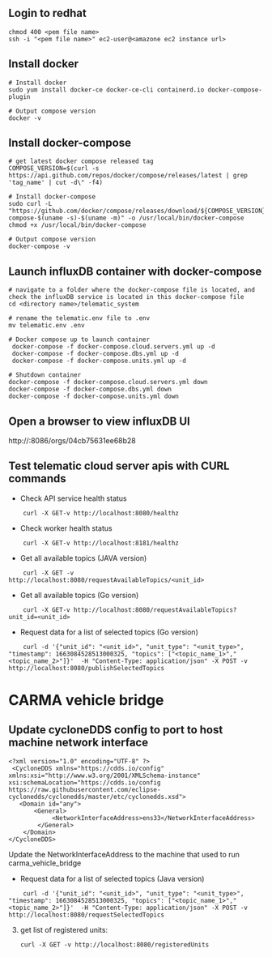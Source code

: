 ## Login to redhat
```
chmod 400 <pem file name>
ssh -i "<pem file name>" ec2-user@<amazone ec2 instance url>
```

## Install docker
```
# Install docker
sudo yum install docker-ce docker-ce-cli containerd.io docker-compose-plugin

# Output compose version
docker -v
```

## Install docker-compose 
```
# get latest docker compose released tag
COMPOSE_VERSION=$(curl -s https://api.github.com/repos/docker/compose/releases/latest | grep 'tag_name' | cut -d\" -f4)

# Install docker-compose
sudo curl -L "https://github.com/docker/compose/releases/download/${COMPOSE_VERSION}/docker-compose-$(uname -s)-$(uname -m)" -o /usr/local/bin/docker-compose
chmod +x /usr/local/bin/docker-compose

# Output compose version
docker-compose -v

```

## Launch influxDB container with docker-compose
```
# navigate to a folder where the docker-compose file is located, and check the influxDB service is located in this docker-compose file
cd <directory name>/telematic_system

# rename the telematic.env file to .env
mv telematic.env .env

# Docker compose up to launch container
 docker-compose -f docker-compose.cloud.servers.yml up -d
 docker-compose -f docker-compose.dbs.yml up -d
 docker-compose -f docker-compose.units.yml up -d

# Shutdown container
docker-compose -f docker-compose.cloud.servers.yml down
docker-compose -f docker-compose.dbs.yml down
docker-compose -f docker-compose.units.yml down
```

## Open a browser to view influxDB UI
http://<amazone ec2 instance url>:8086/orgs/04cb75631ee68b28

## Test telematic cloud server apis with CURL commands
- Check API service health status
```
    curl -X GET-v http://localhost:8080/healthz
```

- Check worker health status
```
    curl -X GET-v http://localhost:8181/healthz
```

- Get all available topics (JAVA version)
```
	curl -X GET -v http://localhost:8080/requestAvailableTopics/<unit_id>
```

- Get all available topics (Go version)
```
	curl -X GET-v http://localhost:8080/requestAvailableTopics?unit_id=<unit_id>
```

- Request data for a list of selected topics  (Go version)
```
	curl -d '{"unit_id": "<unit_id>", "unit_type": "<unit_type>", "timestamp": 1663084528513000325, "topics": ["<topic_name_1>","<topic_name_2>"]}'  -H "Content-Type: application/json" -X POST -v http://localhost:8080/publishSelectedTopics
```


# CARMA vehicle bridge
## Update cycloneDDS config to port to host machine network interface
```
<?xml version="1.0" encoding="UTF-8" ?>
 <CycloneDDS xmlns="https://cdds.io/config" xmlns:xsi="http://www.w3.org/2001/XMLSchema-instance" xsi:schemaLocation="https://cdds.io/config https://raw.githubusercontent.com/eclipse-cyclonedds/cyclonedds/master/etc/cyclonedds.xsd">
   <Domain id="any">
       <General>
            <NetworkInterfaceAddress>ens33</NetworkInterfaceAddress>
        </General>
    </Domain>
</CycloneDDS>
```
Update the NetworkInterfaceAddress to the machine that used to run carma_vehicle_bridge


- Request data for a list of selected topics (Java version)
```
	curl -d '{"unit_id": "<unit_id>", "unit_type": "<unit_type>", "timestamp": 1663084528513000325, "topics": ["<topic_name_1>","<topic_name_2>"]}'  -H "Content-Type: application/json" -X POST -v http://localhost:8080/requestSelectedTopics
```

3. get list of registered units:
	```
	curl -X GET -v http://localhost:8080/registeredUnits

	```

